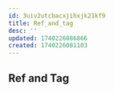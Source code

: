 ```yaml
---
id: 3uiv2utcbacxjihxjk21kf9
title: Ref_and_tag
desc: ''
updated: 1740226086866
created: 1740226081103
---
```


## Ref and Tag